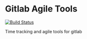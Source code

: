 # Gitlab Agile Tools

[![Build Status](https://travis-ci.org/j-born/gitlab-agile-tools.svg?branch=master)](https://travis-ci.org/j-born/gitlab-agile-tools)

Time tracking and agile tools for gitlab
